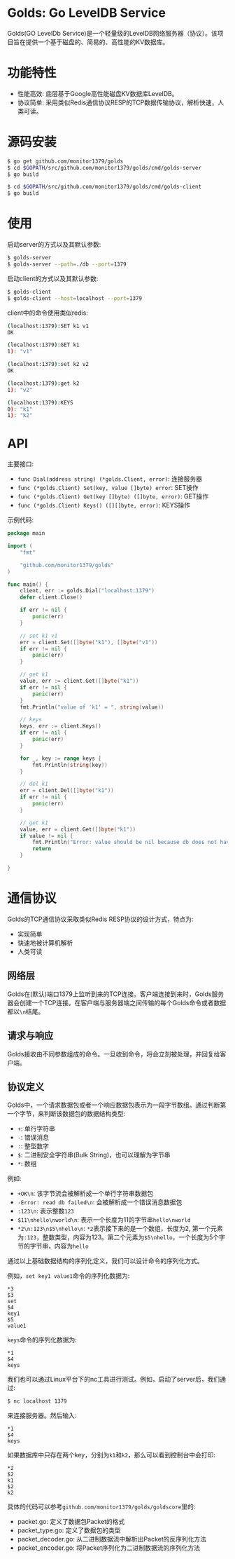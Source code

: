 # Golds: Go LevelDB Service

Golds(GO LevelDb Service)是一个轻量级的LevelDB网络服务器（协议）。该项目旨在提供一个基于磁盘的、简易的、高性能的KV数据库。

# 功能特性

- 性能高效: 底层基于Google高性能磁盘KV数据库LevelDB。
- 协议简单: 采用类似Redis通信协议RESP的TCP数据传输协议，解析快速，人类可读。

# 源码安装

```bash
$ go get github.com/monitor1379/golds
$ cd $GOPATH/src/github.com/monitor1379/golds/cmd/golds-server
$ go build

$ cd $GOPATH/src/github.com/monitor1379/golds/cmd/golds-client
$ go build
```

# 使用

启动server的方式以及其默认参数:
```bash
$ golds-server
$ golds-server --path=./db --port=1379
```


启动client的方式以及其默认参数:
```bash
$ golds-client
$ golds-client --host=localhost --port=1379
```


client中的命令使用类似redis:
```bash
(localhost:1379):SET k1 v1
OK

(localhost:1379):GET k1
1): "v1"

(localhost:1379):set k2 v2
OK

(localhost:1379):get k2
1): "v2"

(localhost:1379):KEYS
0): "k1"
1): "k2"
```

# API

主要接口:
- `func Dial(address string) (*golds.Client, error)`: 连接服务器
- `func (*golds.Client) Set(key, value []byte) error`: SET操作
- `func (*golds.Client) Get(key []byte) ([]byte, error)`: GET操作
- `func (*golds.Client) Keys() ([][]byte, error)`: KEYS操作


示例代码:
```go
package main

import (
	"fmt"

	"github.com/monitor1379/golds"
)

func main() {
	client, err := golds.Dial("localhost:1379")
	defer client.Close()

	if err != nil {
		panic(err)
	}

	// set k1 v1
	err = client.Set([]byte("k1"), []byte("v1"))
	if err != nil {
		panic(err)
	}

	// get k1
	value, err := client.Get([]byte("k1"))
	if err != nil {
		panic(err)
	}
	fmt.Println("value of 'k1' = ", string(value))

	// keys
	keys, err := client.Keys()
	if err != nil {
		panic(err)
	}

	for _, key := range keys {
		fmt.Println(string(key))
	}

	// del k1
	err = client.Del([]byte("k1"))
	if err != nil {
		panic(err)
	}

	// get k1
	value, err = client.Get([]byte("k1"))
	if value != nil {
		fmt.Println("Error: value should be nil because db does not have key 'k1'")
		return
	}

}

```

# 通信协议

Golds的TCP通信协议采取类似Redis RESP协议的设计方式，特点为:
- 实现简单
- 快速地被计算机解析
- 人类可读


## 网络层

Golds在(默认)端口1379上监听到来的TCP连接。客户端连接到来时，Golds服务器会创建一个TCP连接。在客户端与服务器端之间传输的每个Golds命令或者数据都以`\n`结尾。


## 请求与响应

Golds接收由不同参数组成的命令。一旦收到命令，将会立刻被处理，并回复给客户端。

## 协议定义

Golds中，一个请求数据包或者一个响应数据包表示为一段字节数组。通过判断第一个字节，来判断该数据包的数据结构类型:

- `+`: 单行字符串
- `-`: 错误消息
- `:`: 整型数字
- `$`: 二进制安全字符串(Bulk String)，也可以理解为字节串
- `*`: 数组

例如:

- `+OK\n`: 该字节流会被解析成一个单行字符串数据包
- `-Error: read db failed\n`: 会被解析成一个错误消息数据包
- `:123\n`: 表示整数`123`
- `$11\nhello\nworld\n`: 表示一个长度为11的字节串`hello\nworld`
- `*2\n:123\n$5\nhello\n`: `*2`表示接下来的是一个数组，长度为2, 第一个元素为`:123`，整数类型，内容为123。第二个元素为`$5\nhello`，一个长度为5个字节的字节串，内容为`hello`

通过以上基础数据结构的序列化定义，我们可以设计命令的序列化方式。

例如，`set key1 value1`命令的序列化数据为:
```
*3
$3
set
$4
key1
$5
value1
```


`keys`命令的序列化数据为:
```
*1
$4
keys
```

我们也可以通过Linux平台下的nc工具进行测试。例如，启动了server后，我们通过:
```bash
$ nc localhost 1379
```
来连接服务器。然后输入:
```
*1
$4
keys
```
如果数据库中只存在两个key，分别为`k1`和`k2`，那么可以看到控制台中会打印:
```
*2
$2
k1
$2
k2
```

具体的代码可以参考`github.com/monitor1379/golds/goldscore`里的:
- packet.go: 定义了数据包Packet的格式
- packet_type.go: 定义了数据包的类型
- packet_decoder.go: 从二进制数据流中解析出Packet的反序列化方法
- packet_encoder.go: 将Packet序列化为二进制数据流的序列化方法
